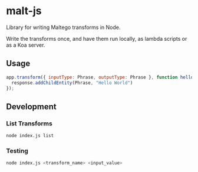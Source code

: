 # malt-js

Library for writing Maltego transforms in Node.

Write the transforms once, and have them run locally, as lambda scripts or as a Koa server.

## Usage

```javascript
app.transform({ inputType: Phrase, outputType: Phrase }, function helloWorld(request, response){
  response.addChildEntity(Phrase, "Hello World")
});
```



## Development

### List Transforms

```bash
node index.js list
```





### Testing

```bash
node index.js <transform_name> <input_value>
```


